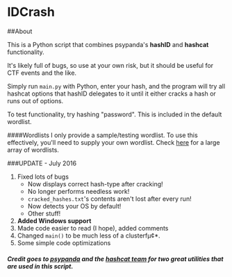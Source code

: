 # IDCrash

##About

This is a Python script that combines psypanda's **hashID** and **hashcat** functionality.

It's likely full of bugs, so use at your own risk, but it should be useful for CTF events and the like.

Simply run `main.py` with Python, enter your hash, and the program will try all hashcat options that hashID delegates to it until it either cracks a hash or runs out of options.

To test functionality, try hashing "password". This is included in the default wordlist.

####Wordlists
I only provide a sample/testing wordlist. To use this effectively, you'll need to supply your own wordlist. Check [here](https://hashcat.net/forum/thread-1236.html) for a large array of wordlists.

###UPDATE - July 2016
1. Fixed lots of bugs
   * Now displays correct hash-type after cracking!
   * No longer performs needless work!
   * `cracked_hashes.txt`'s contents aren't lost after every run!
   * Now detects your OS by default!
   * Other stuff!
2. **Added Windows support**
3. Made code easier to read (I hope), added comments
4. Changed `main()` to be much less of a clusterfμ¢*.
5. Some simple code optimizations


##### Credit goes to [**psypanda**](www.github.com/psypanda) and the [**hashcat team**](https://hashcat.net/) for two great utilities that are used in this script.
